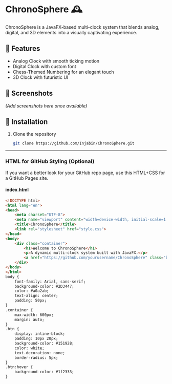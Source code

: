 # ChronoSphere 🕰️  

ChronoSphere is a JavaFX-based multi-clock system that blends analog, digital, and 3D elements into a visually captivating experience. 

## 🌟 Features
- Analog Clock with smooth ticking motion  
- Digital Clock with custom font  
- Chess-Themed Numbering for an elegant touch  
- 3D Clock with futuristic UI  

## 📸 Screenshots
*(Add screenshots here once available)*  

## 🚀 Installation
1. Clone the repository  
   ```bash
   git clone https://github.com/Injabin/ChronoSphere.git

---

### **HTML for GitHub Styling (Optional)**
If you want a better look for your GitHub repo page, use this HTML+CSS for a GitHub Pages site.

#### **index.html**
```html
<!DOCTYPE html>
<html lang="en">
<head>
    <meta charset="UTF-8">
    <meta name="viewport" content="width=device-width, initial-scale=1.0">
    <title>ChronoSphere</title>
    <link rel="stylesheet" href="style.css">
</head>
<body>
    <div class="container">
        <h1>Welcome to ChronoSphere</h1>
        <p>A dynamic multi-clock system built with JavaFX.</p>
        <a href="https://github.com/yourusername/ChronoSphere" class="btn">View on GitHub</a>
    </div>
</body>
</html>
body {
    font-family: Arial, sans-serif;
    background-color: #2D3447;
    color: #a0a2ab;
    text-align: center;
    padding: 50px;
}
.container {
    max-width: 600px;
    margin: auto;
}
.btn {
    display: inline-block;
    padding: 10px 20px;
    background-color: #151928;
    color: white;
    text-decoration: none;
    border-radius: 5px;
}
.btn:hover {
    background-color: #1f2333;
}


